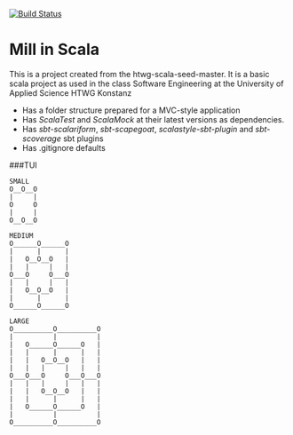 [![Build Status](https://travis-ci.org/Slimtoni/de.htwg.se.Mill.svg?branch=Mill-2-FunctionalGraph)](https://travis-ci.org/Slimtoni/de.htwg.se.Mill)

Mill in Scala
=========================

This is a project created from the htwg-scala-seed-master. It is a basic scala project as used in the
class Software Engineering at the University of Applied Science HTWG Konstanz

* Has a folder structure prepared for a MVC-style application
* Has *ScalaTest* and *ScalaMock* at their latest versions as dependencies.
* Has *sbt-scalariform*, *sbt-scapegoat*, *scalastyle-sbt-plugin* and *sbt-scoverage* sbt plugins
* Has .gitignore defaults


###TUI
```
SMALL
O__O__O 
|     |
O     O
|     |
O__O__O

MEDIUM
O______O______O
|      |      |
|   O__O__O   |
|   |     |   |
O___O     O___O
|   |     |   |
|   O__O__O   |
|      |      |
O______O______O

LARGE
O__________O__________O
|          |          |
|   O______O______O   |
|   |      |      |   |
|   |   O__O__O   |   |
|   |   |     |   |   |
O___O___O     O___O___O
|   |   |     |   |   |
|   |   O__O__O   |   |
|   |      |      |   |
|   O______O______O   |
|          |          |
O__________O__________O
```

